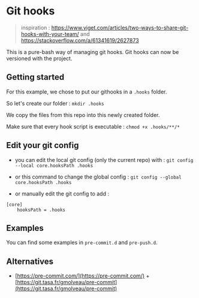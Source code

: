 # Git hooks

> inspiration : https://www.viget.com/articles/two-ways-to-share-git-hooks-with-your-team/
> and https://stackoverflow.com/a/61341619/2627873

This is a pure-bash way of managing git hooks. Git hooks can now be versioned with the project.

## Getting started

For this example, we chose to put our githooks in a `.hooks` folder.

So let's create our folder : `mkdir .hooks`

We copy the files from this repo into this newly created folder.

Make sure that every hook script is executable : `chmod +x .hooks/**/*`

## Edit your git config

- you can edit the local git config (only the current repo) with : `git config --local core.hooksPath .hooks`

- or this command to change the global config : `git config --global core.hooksPath .hooks`

- or manually edit the git config to add :

```
[core]
    hooksPath = .hooks
```

## Examples

You can find some examples in `pre-commit.d` and `pre-push.d`.

## Alternatives

- [https://pre-commit.com/](https://pre-commit.com/) + [https://git.tasa.fr/gmolveau/pre-commit](https://git.tasa.fr/gmolveau/pre-commit)